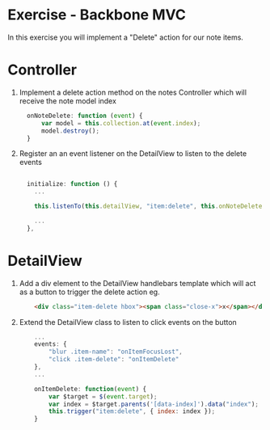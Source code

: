 Exercise - Backbone MVC
=======================

In this exercise you will implement a "Delete" action for our note items.

Controller
==========

1. Implement a delete action method on the notes Controller which will receive the note model index

    ```JavaScript
      onNoteDelete: function (event) {
          var model = this.collection.at(event.index);
          model.destroy();
      }
    ```

2. Register an an event listener on the DetailView to listen to the delete events

    ```JavaScript

      initialize: function () {
        ...

        this.listenTo(this.detailView, "item:delete", this.onNoteDelete);

        ...
      },

    ```

DetailView
==========

1. Add a div element to the DetailView handlebars template which will act as a button to trigger the delete action eg.


    ```HTML
        <div class="item-delete hbox"><span class="close-x">x</span></div>
    ```

2. Extend the DetailView class to listen to click events on the button

    ```JavaScript
        ...
        events: {
            "blur .item-name": "onItemFocusLost",
            "click .item-delete": "onItemDelete"
        },
        ...

        onItemDelete: function(event) {
            var $target = $(event.target);
            var index = $target.parents('[data-index]').data("index");
            this.trigger("item:delete", { index: index });
        }
    ```


[1]: http://backbonejs.org     "Backbone"
